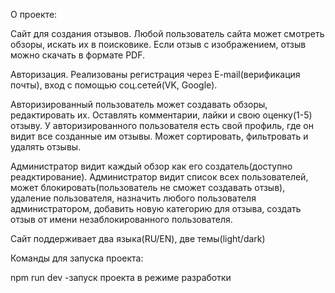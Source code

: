 О проекте:

Сайт для создания отзывов. 
Любой пользователь сайта может смотреть обзоры, искать их в поисковике. Если отзыв с изображением, отзыв можно скачать в формате PDF.

Авторизация. Реализованы регистрация через E-mail(верификация почты), вход с помощью соц.сетей(VK, Google).

Авторизированный пользователь может создавать обзоры, редактировать их. Оставлять комментарии, лайки и свою оценку(1-5) отзыву.
У авторизированного пользователя есть свой профиль, где он видит все созданные им отзывы. Может сортировать, фильтровать и удалять отзывы.

Администратор видит каждый обзор как его создатель(доступно реадктирование). Администратор видит список всех пользователей, может блокировать(пользователь не сможет создавать отзыв), удаление пользователя, назначить любого пользователя администратором, добавить новую категорию для отзыва, создать отзыв от имени незаблокированного пользователя.

Сайт поддерживает два языка(RU/EN), две темы(light/dark)

Команды для запуска проекта:

npm run dev  -запуск проекта в режиме разработки